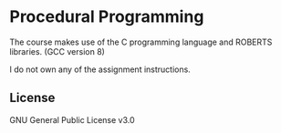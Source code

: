 # Procedural Programming
The course makes use of the C programming language and ROBERTS libraries.
(GCC version 8)

I do not own any of the assignment instructions.

##  License
GNU General Public License v3.0
